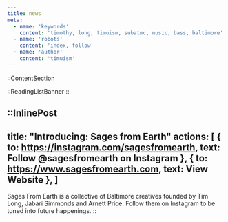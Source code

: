 ```yaml
---
title: news
meta:
  - name: 'keywords'
    content: 'timothy, long, timuism, subatmc, music, bass, baltimore'
  - name: 'robots'
    content: 'index, follow'
  - name: 'author'
    content: 'timuism'
---
```



::ContentSection


  ::ReadingListBanner
  ::

  ::InlinePost
  ---
  title: "Introducing: Sages from Earth"
  actions: [
    {
      to: https://instagram.com/sagesfromearth,
      text: Follow @sagesfromearth on Instagram
    },
    {
      to: https://www.sagesfromearth.com,
      text: View Website
    },
  ]
  ---
  Sages From Earth is a collective of Baltimore creatives founded by Tim Long, Jabari Simmonds and Arnett Price. Follow them on Instagram to be tuned into future happenings.
  ::

